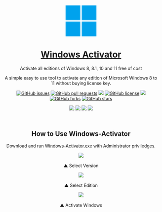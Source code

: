 <p align="center">
 <a href="https://himdek.com/Windows-Activator/"><img color="white" width="100px" src="logo.svg" /></a>
 <a href="https://himdek.com/Windows-Activator/"><h1 id="repo-title" align="center">Windows Activator</h1></a>
 <p id="repo-subtitle" align="center">Activate all editions of Windows 8, 8.1, 10 and 11 free of cost</p>
 <p id="repo-desc" align="center">A simple easy to use tool to activate any edition of Microsoft Windows 8 to 11 without buying license key.</p>
</p>

<p class="buttons" align="center">
 <a href="https://github.com/HimDek/Windows-Activator/issues"><img alt="GitHub issues" src="https://img.shields.io/github/issues/HimDek/Windows-Activator?style=flat-square&label=Issues" /></a>
 <a href="https://github.com/HimDek/Windows-Activator/pulls"><img alt="GitHub pull requests" src="https://img.shields.io/github/issues-pr/himdek/Windows-Activator?style=flat-square&label=Pull%20requests" /></a>
 <a href="https://github.com/HimDek/Windows-Activator/"><img src="https://img.shields.io/badge/GitHub-View%20sourcecode-blue?style=flat-square&logo=github&color=blueviolet" /></a>
 <a href="https://github.com/HimDek/Windows-Activator/blob/master/LICENSE"><img alt="GitHub license" src="https://img.shields.io/github/license/HimDek/Windows-Activator?style=flat-square&label=License" /></a>
 <a href="https://github.com/HimDek/Windows-Activator/actions/workflows/pages/pages-build-deployment/"><img src="https://img.shields.io/github/deployments/HimDek/Windows-Activator/github-pages?label=WebPage%20build%20status&logo=InternetExplorer&style=flat-square" /></a>
 <a href="https://github.com/HimDek/Windows-Activator/network"><img alt="GitHub forks" src="https://img.shields.io/github/forks/HimDek/Windows-Activator?style=flat-square&label=Forks" /></a>
 <a href="https://github.com/HimDek/Windows-Activator/stargazers"><img alt="GitHub stars" src="https://img.shields.io/github/stars/HimDek/Windows-Activator?style=flat-square&label=Stars" /></a>
</p>

<p class="buttons" align="center">
  <a href="#how-to-use"><img src="https://img.shields.io/badge/How%20to%20use-blueviolet?style=for-the-badge" /></a>
  <a href="https://himdek.com/?tab=donate"><img src="https://img.shields.io/badge/Donate-Support%20me-green?style=for-the-badge&logo=Razorpay" /></a>
  <a href="https://himdek.com/Windows-Activator/"><img class="invisible" src="https://img.shields.io/badge/himdek.com-View%20in%20Website-blue?style=for-the-badge&logo=Internet-Explorer&color=blue" /></a>
  <a href="https://github.com/HiDe-Techno-Tips/Windows-Activator/releases/latest/download/Windows-Activator.exe"><img src="https://img.shields.io/badge/Download-blue?style=for-the-badge" /></a>
</p>

<br />

<h2 id="how-to-use" align="center">How to Use <span id="repo-name">Windows-Activator</span></h2>
<p align="center">Download and run <a href="https://github.com/HiDe-Techno-Tips/Windows-Activator/releases/latest/download/Windows-Activator.exe">Windows-Activator.exe</a> with Administrator priviledges.</p>

<p align="center">
<figure>
    <p align="center"><img src="https://user-images.githubusercontent.com/61367380/136324709-da989044-81a3-4b9a-9812-8fc629eb68ef.png" /></p>
    <figcaption><p align="center">▲ Select Version</p></figcaption>
</figure>
<figure>
    <p align="center"><img src="https://user-images.githubusercontent.com/61367380/136324727-eaa1800e-3034-4787-bd7e-e21f4b9766bb.png" /></p>
    <figcaption><p align="center">▲ Select Edition</p></figcaption>
</figure>
<figure>
    <p align="center"><img src="https://user-images.githubusercontent.com/61367380/136324742-330c85ef-8dba-4de4-af97-8e361b9eb364.png" /></p>
    <figcaption><p align="center">▲ Activate Windows</p></figcaption>
</figure>
</p>
